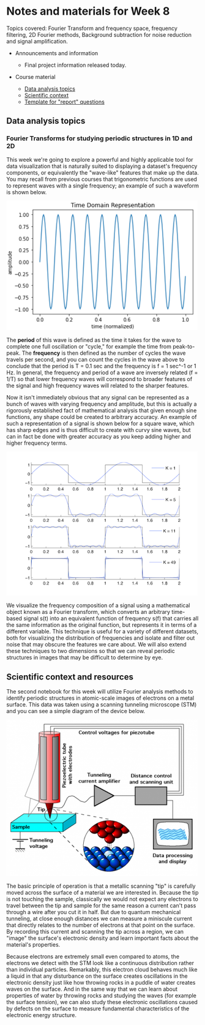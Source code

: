 # Notes and materials for Week 8

Topics covered: Fourier Transform and frequency space, frequency filtering, 2D Fourier methods, Background subtraction for noise reduction and signal amplification. 

* Announcements and information
  * Final project information released today.

* Course material
  * [Data analysis topics](#Data%20analysis%20topics)
  * [Scientific context](#Scientific%20context%20and%20resources)
  * [Template for "report" questions](https://docs.google.com/document/d/1LnjMP2Rsgd3L5YE67NO0wfJBsKcGmIN_DyN75Z2PC2w/edit?usp=sharing)

## Data analysis topics

### Fourier Transforms for studying periodic structures in 1D and 2D

This week we're going to explore a powerful and highly applicable tool for data visualization that is naturally suited to displaying a dataset's frequency components, or equivalently the "wave-like" features that make up the data. You may recall from previous courses that trigonometric functions are used to represent waves with a single frequency; an example of such a waveform is shown below.

<img src="wave.PNG" width="500"/>

The **period** of this wave is defined as the time it takes for the wave to complete one full oscillation or "cycle," for example the time from peak-to-peak. The **frequency** is then defined as the number of cycles the wave travels per second, and you can count the cycles in the wave above to conclude that the period is T = 0.1 sec and the frequency is f = 1 sec^-1 or 1 Hz. In general, the frequency and period of a wave are inversely related (f = 1/T) so that lower frequency waves will correspond to broader features of the signal and high frequency waves will related to the sharper features. 

Now it isn't immediately obvious that any signal can be represented as a bunch of waves with varying frequency and amplitude, but this is actually a rigorously established fact of mathematical analysis that given enough sine functions, any shape could be created to arbitrary accuracy. An example of such a representation of a signal is shown below for a square wave, which has sharp edges and is thus difficult to create with curvy sine waves, but can in fact be done with greater accuracy as you keep adding higher and higher frequency terms.

<img src="fourier_series.png" width="500"/>

We visualize the frequency composition of a signal using a mathematical object known as a Fourier transform, which converts an arbitrary time-based signal s(t) into an equivalent function of frequency s(f) that carries all the same information as the original function, but represents it in terms of a different variable. This technique is useful for a variety of different datasets, both for visualizing the distribution of frequencies and isolate and filter out noise that may obscure the features we care about. We will also extend these techniques to two dimensions so that we can reveal periodic structures in images that may be difficult to determine by eye. 


## Scientific context and resources

The second notebook for this week will utilize Fourier analysis methods to identify periodic structures in atomic-scale images of electrons on a metal surface. This data was taken using a scanning tunneling microscope (STM) and you can see a simple diagram of the device below. 

<img src="STM.png" width="500"/>

The basic principle of operation is that a metallic scanning "tip" is carefully moved across the surface of a material we are interested in. Because the tip is not touching the sample, classically we would not expect any electrons to travel between the tip and sample for the same reason a current can't pass through a wire after you cut it in half. But due to quantum mechanical tunneling, at close enough distances we can measure a miniscule current that directly relates to the number of electrons at that point on the surface. By recording this current and scanning the tip across a region, we can "image" the surface's electronic density and learn important facts about the material's properties. 


Because electrons are extremely small even compared to atoms, the electrons we detect with the STM look like a continuous distribution rather than individual particles. Remarkably, this electron cloud behaves much like a liquid in that any disturbance on the surface creates oscillations in the electronic density just like how throwing rocks in a puddle of water creates waves on the surface. And in the same way that we can learn about properties of water by throwing rocks and studying the waves (for example the surface tension), we can also study these electronic oscillations caused by defects on the surface to measure fundamental characteristics of the electronic energy structure. 


<!--  LocalWords:  
 -->
<!--  LocalWords:  
 -->
